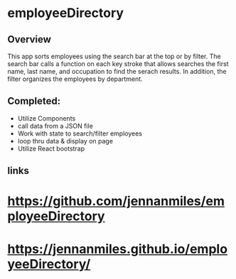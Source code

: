 # employeeDirectory

## Overview
This app sorts employees using the search bar at the top or by filter. The search bar calls a function on each key stroke that allows searches the first name, last name, and occupation to find the serach results. In addition, the filter organizes the employees by department. 

## Completed:
* Utilize Components
* call data from a JSON file
* Work with state to search/filter employees
* loop thru data & display on page
* Utilize React bootstrap


## links
# https://github.com/jennanmiles/employeeDirectory 
# https://jennanmiles.github.io/employeeDirectory/
